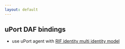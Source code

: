 ```yaml
---
layout: default
---
```


## uPort DAF bindings

- use uPort agent with [RIF identity multi identity model](../specs/#multi-identity-model)
